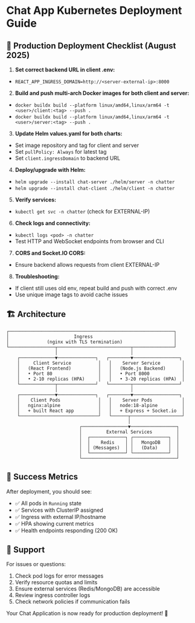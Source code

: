 # Chat App Kubernetes Deployment Guide

## 🚀 Production Deployment Checklist (August 2025)

1. **Set correct backend URL in client .env:**
  - `REACT_APP_INGRESS_DOMAIN=http://<server-external-ip>:8000`
2. **Build and push multi-arch Docker images for both client and server:**
  - `docker buildx build --platform linux/amd64,linux/arm64 -t <user>/client:<tag> --push .`
  - `docker buildx build --platform linux/amd64,linux/arm64 -t <user>/server:<tag> --push .`
3. **Update Helm values.yaml for both charts:**
  - Set image repository and tag for client and server
  - Set `pullPolicy: Always` for latest tag
  - Set `client.ingressDomain` to backend URL
4. **Deploy/upgrade with Helm:**
  - `helm upgrade --install chat-server ./helm/server -n chatter`
  - `helm upgrade --install chat-client ./helm/client -n chatter`
5. **Verify services:**
  - `kubectl get svc -n chatter` (check for EXTERNAL-IP)
6. **Check logs and connectivity:**
  - `kubectl logs <pod> -n chatter`
  - Test HTTP and WebSocket endpoints from browser and CLI
7. **CORS and Socket.IO CORS:**
  - Ensure backend allows requests from client EXTERNAL-IP
8. **Troubleshooting:**
  - If client still uses old env, repeat build and push with correct .env
  - Use unique image tags to avoid cache issues


## 🏗️ Architecture

```
┌─────────────────────────────────────────────────────────────┐
│                        Ingress                              │
│              (nginx with TLS termination)                   │
└─────────────────┬───────────────────────────┬───────────────┘
                  │                           │
    ┌─────────────▼──────────────┐   ┌────────▼─────────────────┐
    │     Client Service          │   │    Server Service        │
    │   (React Frontend)          │   │   (Node.js Backend)      │
    │   • Port 80                 │   │   • Port 8000            │
    │   • 2-10 replicas (HPA)     │   │   • 3-20 replicas (HPA)  │
    └─────────────┬──────────────┘   └────────┬─────────────────┘
                  │                           │
    ┌─────────────▼──────────────┐   ┌────────▼─────────────────┐
    │    Client Pods              │   │    Server Pods           │
    │   nginx:alpine              │   │   node:18-alpine         │
    │   + built React app         │   │   + Express + Socket.io  │
    └─────────────────────────────┘   └──────┬───────────────────┘
                                             │
                           ┌─────────────────▼─────────────────┐
                           │         External Services         │
                           │  ┌─────────────┐ ┌─────────────┐  │
                           │  │    Redis    │ │   MongoDB   │  │
                           │  │ (Messages)  │ │   (Data)    │  │
                           │  └─────────────┘ └─────────────┘  │
                           └───────────────────────────────────┘
```

## 🎉 Success Metrics

After deployment, you should see:

- ✅ All pods in `Running` state
- ✅ Services with ClusterIP assigned
- ✅ Ingress with external IP/hostname
- ✅ HPA showing current metrics
- ✅ Health endpoints responding (200 OK)

## 🤝 Support

For issues or questions:
1. Check pod logs for error messages
2. Verify resource quotas and limits
3. Ensure external services (Redis/MongoDB) are accessible
4. Review ingress controller logs
5. Check network policies if communication fails

Your Chat Application is now ready for production deployment! 🚀
